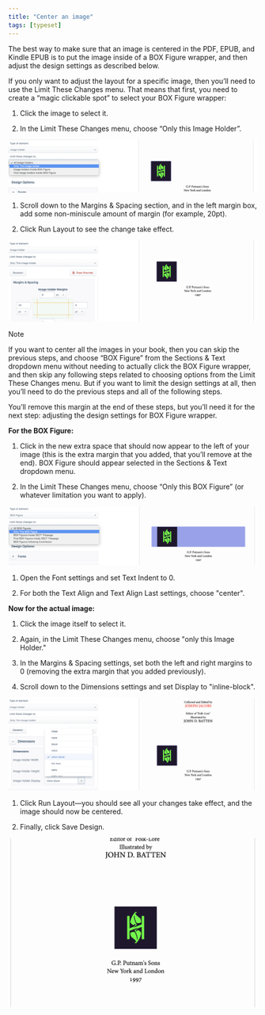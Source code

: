 ```yaml
---
title: "Center an image"
tags: [typeset]
---
```

 
<html><body><section data-type="chapter" class="hsecchapter" data-hederis-type="hsecchapter" id="center-an-image" data-pi-attrs="id: center-an-image; data-tags: typeset;" role="doc-chapter" data-tags="typeset" data-author-name=" " data-book-title=" " title="Center an image"><p class="hblkp" data-hederis-type="hblkp" id="pKdJFFmO4">The best way to make sure that an image is centered in the PDF, EPUB, and Kindle EPUB is to put the image inside of a BOX Figure wrapper, and then adjust the design settings as described below.</p><p class="hblkp" data-hederis-type="hblkp" id="pIZnuVZhL">If you only want to adjust the layout for a specific image, then you&#8217;ll need to use the Limit These Changes menu. That means that first, you need to create a &#8220;magic clickable spot&#8221; to select your BOX Figure wrapper:</p><ol class="hwprnumlist" data-hederis-type="hwprnumlist" id="pQV7XFFhg"><li class="hblkoli" data-hederis-type="hblkoli" id="li2x9ugexN"><p class="hblkoli" data-hederis-type="hblklip" id="pWqVx0KTJ">Click the image to select it.</p></li><li class="hblkoli" data-hederis-type="hblkoli" id="lic6UFfjhe"><p class="hblkoli" data-hederis-type="hblklip" id="pn6suct5o">In the Limit These Changes menu, choose &#8220;Only this Image Holder&#8221;.</p></li></ol><img data-hederis-type="hblkimg" class="hblkimg" id="pEmvNAKL2" src="/images/centerimg1.png" data-img-src="/images/centerimg1.png"/><ol class="hwprnumlist" data-hederis-type="hwprnumlist" id="pOQvzKa25"><li class="hblkoli" data-hederis-type="hblkoli" id="liZBcVCTvC"><p class="hblkoli" data-hederis-type="hblklip" id="pLFcGRXLW">Scroll down to the Margins &amp; Spacing section, and in the left margin box, add some non-miniscule amount of margin (for example, 20pt).</p></li><li class="hblkoli" data-hederis-type="hblkoli" id="liPpJgmAgg"><p class="hblkoli" data-hederis-type="hblklip" id="pn227A95K">Click Run Layout to see the change take effect.</p></li></ol><img data-hederis-type="hblkimg" class="hblkimg" id="pOAntvOCV" src="/images/centerimg2.png" data-img-src="/images/centerimg2.png"/><div class="hwprbox box" data-hederis-type="hwprbox" id="puZIEow3n" data-type="sidebar"><p class="hblktype" data-hederis-type="hblktype" id="pZRltOyVs">Note</p><p class="hblkp" data-hederis-type="hblkp" id="pX5J7wtMJ">If you want to center all the images in your book, then you can skip the previous steps, and choose &#8220;BOX Figure&#8221; from the Sections &amp; Text dropdown menu without needing to actually click the BOX Figure wrapper, and then skip any following steps related to choosing options from the Limit These Changes menu. But if you want to limit the design settings at all, then you&#8217;ll need to do the previous steps and all of the following steps.</p></div><p class="hblkp" data-hederis-type="hblkp" id="pwm2FpKBV">You&#8217;ll remove this margin at the end of these steps, but you&#8217;ll need it for the next step: adjusting the design settings for BOX Figure wrapper.</p><p class="hblkp" data-hederis-type="hblkp" id="pd8dFDevi"><strong data-hederis-type="hspanstrong" id="pVk1Po637">For the BOX Figure:</strong></p><ol class="hwprnumlist" data-hederis-type="hwprnumlist" id="pB65v1Wzv"><li class="hblkoli" data-hederis-type="hblkoli" id="li1rJnhzkp"><p class="hblkoli" data-hederis-type="hblklip" id="pHvF17vv7">Click in the new extra space that should now appear to the left of your image (this is the extra margin that you added, that you&#8217;ll remove at the end). BOX Figure should appear selected in the Sections &amp; Text dropdown menu.</p></li><li class="hblkoli" data-hederis-type="hblkoli" id="lizfcmRCZy"><p class="hblkoli" data-hederis-type="hblklip" id="p9cWp9O20">In the Limit These Changes menu, choose &#8220;Only this BOX Figure&#8221; (or whatever limitation you want to apply).</p></li></ol><img data-hederis-type="hblkimg" class="hblkimg" id="p4jC2HQo7" src="/images/centerimg3.png" data-img-src="/images/centerimg3.png"/><ol class="hwprnumlist" data-hederis-type="hwprnumlist" id="pCKQl5Chs"><li class="hblkoli" data-hederis-type="hblkoli" id="lifINhsFSc"><p class="hblkoli" data-hederis-type="hblklip" id="pqxVVBodU">Open the Font settings and set Text Indent to 0.</p></li><li class="hblkoli" data-hederis-type="hblkoli" id="liwA6KMqyL"><p class="hblkoli" data-hederis-type="hblklip" id="pGwvcNS1T">For both the Text Align and Text Align Last settings, choose "center".</p></li></ol><p class="hblkp" data-hederis-type="hblkp" id="pGswfOXZE"><strong class="hspanstrong" data-hederis-type="hspanstrong" id="p9EbH4YIZ">Now for the actual image:</strong></p><ol class="hwprnumlist" data-hederis-type="hwprnumlist" id="pGMsHPaq2"><li class="hblkoli" data-hederis-type="hblkoli" id="liRtjRj7qL"><p class="hblkoli" data-hederis-type="hblklip" id="pLOt3jStZ">Click the image itself to select it.</p></li><li class="hblkoli" data-hederis-type="hblkoli" id="liGgfX5WHP"><p class="hblkoli" data-hederis-type="hblklip" id="pH6NpXdb0">Again, in the Limit These Changes menu, choose "only this Image Holder."</p></li><li class="hblkoli" data-hederis-type="hblkoli" id="li2WSDnJ54"><p class="hblkoli" data-hederis-type="hblklip" id="pnK9H81e4">In the Margins &amp; Spacing settings, set both the left and right margins to 0 (removing the extra margin that you added previously).</p></li><li class="hblkoli" data-hederis-type="hblkoli" id="liNS5Nd5iB"><p class="hblkoli" data-hederis-type="hblklip" id="pI45a8yXP">Scroll down to the Dimensions settings and set Display to "inline-block".</p></li></ol><img data-hederis-type="hblkimg" class="hblkimg" id="pIFSrncix" src="/images/centerimg4.png" data-img-src="/images/centerimg4.png"/><ol class="hwprnumlist" data-hederis-type="hwprnumlist" id="pC72DspuK"><li class="hblkoli" data-hederis-type="hblkoli" id="liYz7Tnb5c"><p class="hblkoli" data-hederis-type="hblklip" id="pfjRSdNAj">Click Run Layout&#8212;you should see all your changes take effect, and the image should now be centered.</p></li><li class="hblkoli" data-hederis-type="hblkoli" id="licsJEu2Lz"><p class="hblkoli" data-hederis-type="hblklip" id="pTYHhHcdi">Finally, click Save Design.</p></li></ol><img data-hederis-type="hblkimg" class="hblkimg" id="p2XCr1SIv" src="/images/centerimg5.png" data-img-src="/images/centerimg5.png"/></section></body></html>
